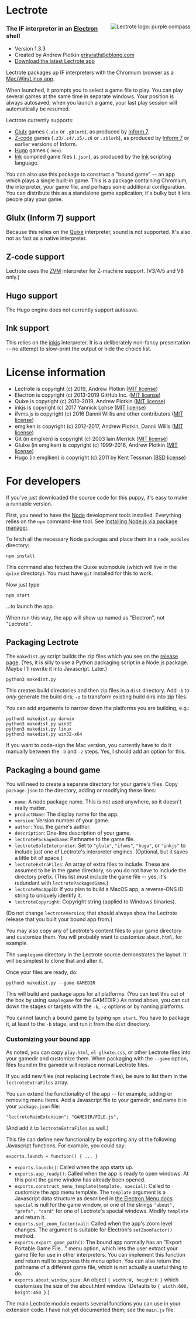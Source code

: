 # Lectrote
<img style="float:right;" src="icon-128.png" alt="Lectrote logo: purple compass">

### The IF interpreter in an [Electron][] shell

- Version 1.3.3
- Created by Andrew Plotkin <erkyrath@eblong.com>
- [Download the latest Lectrote app][releases]

[Electron]: http://electron.atom.io
[Node]: http://nodejs.org
[releases]: https://github.com/erkyrath/lectrote/releases

Lectrote packages up IF interpreters with the Chromium browser as a [Mac/Win/Linux app][releases].

When launched, it prompts you to select a game file to play. You can play several games at the same time in separate windows. Your position is always autosaved; when you launch a game, your last play session will automatically be resumed.

Lectrote currently supports:

- [Glulx][] games (`.ulx` or `.gblorb`), as produced by [Inform 7][i7].
- [Z-code][] games (`.z3/.z4/.z5/.z8` or `.zblorb`), as produced by [Inform 7][i7] or earlier versions of Inform.
- [Hugo][] games (`.hex`).
- [Ink][] compiled game files (`.json`), as produced by the [Ink][] scripting language.

[i7]: http://inform7.com/
[Glulx]: http://eblong.com/zarf/glulx/
[Hugo]: http://www.generalcoffee.com/hugo/gethugo.html
[Ink]: http://www.inklestudios.com/ink
[Z-code]: http://inform-fiction.org/zmachine/standards/z1point1

You can also use this package to construct a "bound game" -- an app which plays a single built-in game. This is a package containing Chromium, the interpreter, your game file, and perhaps some additional configuration. You can distribute this as a standalone game application; it's bulky but it lets people play your game.

## Glulx (Inform 7) support

Because this relies on the [Quixe][] interpreter, sound is not supported. It's also not as fast as a native interpreter.

[Quixe]: http://eblong.com/zarf/glulx/quixe/

## Z-code support

Lectrote uses the [ZVM][] interpreter for Z-machine support. (V3/4/5 and V8 only.)

[ZVM]: https://github.com/curiousdannii/ifvms.js

## Hugo support

The Hugo engine does not currently support autosave.

## Ink support

This relies on the [inkjs][] interpreter. It is a deliberately non-fancy presentation -- no attempt to slow-print the output or hide the choice list.

[inkjs]: https://github.com/y-lohse/inkjs

# License information

- Lectrote is copyright (c) 2019, Andrew Plotkin ([MIT license][licensefile])
- Electron is copyright (c) 2013-2019 GitHub Inc. ([MIT license][licensefile])
- Quixe is copyright (c) 2010-2019, Andrew Plotkin ([MIT license][licensefile])
- inkjs is copyright (c) 2017 Yannick Lohse ([MIT license][licensefile])
- ifvms.js is copyright (c) 2016 Dannii Willis and other contributors ([MIT license][licensefile])
- emglken is copyright (c) 2012-2017, Andrew Plotkin, Dannii Willis ([MIT license][licensefile])
- Git (in emglken) is copyright (c) 2003 Iain Merrick ([MIT license][licensefile])
- Glulxe (in emglken) is copyright (c) 1999-2016, Andrew Plotkin ([MIT license][licensefile])
- Hugo (in emglken)  is copyright (c) 2011 by Kent Tessman ([BSD license][licensefile])

[licensefile]: LICENSE

# For developers

If you've just downloaded the source code for this puppy, it's easy to make a runnable version.

First, you need to have the [Node][] development tools installed. Everything relies on the `npm` command-line tool. See [Installing Node.js via package manager][npminstall].

[npminstall]: https://nodejs.org/en/download/package-manager/

To fetch all the necessary Node packages and place them in a `node_modules` directory:

    npm install

This command also fetches the Quixe submodule (which will live in the `quixe` directory). You must have `git` installed for this to work.

Now just type

    npm start

...to launch the app.

When run this way, the app will show up named as "Electron", not "Lectrote".

## Packaging Lectrote

The `makedist.py` script builds the zip files which you see on the [release page][release]. (Yes, it is silly to use a Python packaging script in a Node.js package. Maybe I'll rewrite it into Javascript. Later.) 

[release]: https://github.com/erkyrath/lectrote/releases

    python3 makedist.py

This creates build directories and then zip files in a `dist` directory. Add `-b` to *only* generate the build dirs; `-z` to transform existing build dirs into zip files.

You can add arguments to narrow down the platforms you are building, e.g.:

    python3 makedist.py darwin
    python3 makedist.py win32
    python3 makedist.py linux
    python3 makedist.py win32-x64

If you want to code-sign the Mac version, you currently have to do it manually between the `-b` and `-z` steps. Yes, I should add an option for this.

## Packaging a bound game

You will need to create a separate directory for your game's files. Copy `package.json` to the directory, adding or modifying these lines:

- `name`: A node package name. This is not used anywhere, so it doesn't really matter.
- `productName`: The display name for the app.
- `version`: Version number of your game.
- `author`: You, the game's author.
- `description`: One-line description of your game.
- `lectrotePackagedGame`: Pathname to the game file.
- `lectroteSoleInterpreter`: Set to `"glulx"`, `"ifvms"`, `"hugo"`, or `"inkjs"` to include just one of Lectrote's interpreter engines. (Optional, but it saves a little bit of space.)
- `lectroteExtraFiles`: An array of extra files to include. These are assumed to be in the game directory, so you do not have to include the directory prefix. (This list must include the game file -- yes, it's redundant with `lectrotePackagedGame`.)
- `lectroteMacAppID`: If you plan to build a MacOS app, a reverse-DNS ID string to uniquely identify it.
- `lectroteCopyright`: Copyright string (applied to Windows binaries).

(Do not change `lectroteVersion`; that should always show the Lectrote release that you built your bound app from.)

You may also copy any of Lectrote's content files to your game directory and customize them. You will probably want to customize `about.html`, for example.

The `samplegame` directory in the Lectrote source demonstrates the layout. It will be simplest to clone that and alter it.

Once your files are ready, do:

    python3 makedist.py --game GAMEDIR

This will build and package apps for all platforms. (You can test this out of the box by using `samplegame` for the GAMEDIR.) As noted above, you can cut down the stages or targets with the `-b`, `-z` options or by naming platforms.

You cannot launch a bound game by typing `npm start`. You have to package it, at least to the `-b` stage, and run it from the `dist` directory.

### Customizing your bound app

As noted, you can copy `play.html`, `el-glkote.css`, or other Lectrote files into your gamedir and customize them. When packaging with the `--game` option, files found in the gamedir will replace normal Lectrote files.

If you add new files (not replacing Lectrote files), be sure to list them in the `lectroteExtraFiles` array.

You can extend the functionality of the app -- for example, adding or removing menu items. Add a Javascript file to your gamedir, and name it in your `package.json` file:

    "lectroteMainExtension": "GAMEDIR/FILE.js",

(And add it to `lectroteExtraFiles` as well.)

This file can define new functionality by exporting any of the following Javascript functions. For example, you could say:

    exports.launch = function() { ... }

- `exports.launch()`: Called when the app starts up.
- `exports.app_ready()`: Called when the app is ready to open windows. At this point the game window has already been opened.
- `exports.construct_menu_template(template, special)`: Called to customize the app menu template. The `template` argument is a Javascript data structure as described in [the Electron Menu docs][elemenu]. `special` is null for the game window, or one of the strings `"about", "prefs", "card"` for one of Lectrote's special windows. Modify `template` and return it.
- `exports.set_zoom_factor(val)`: Called when the app's zoom level changes. The argument is suitable for Electron's `setZoomFactor()` method.
- `exports.export_game_path()`: The bound app normally has an "Export Portable Game File..." menu option, which lets the user extract your game file for use in other interpreters. You can implement this function and return null to suppress this menu option. You can also return the pathname of a different game file, which is not actually a useful thing to do.
- `exports.about_window_size`: An object `{ width:W, height:H }` which customizes the size of the about.html window. (Defaults to `{ width:600, height:450 }`.)

[elemenu]: http://electron.atom.io/docs/latest/api/menu/

The main Lectrote module exports several functions you can use in your extension code. I have not yet documented them; see the `main.js` file.

